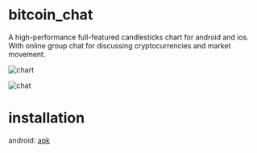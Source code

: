 # bitcoin_chat

A high-performance full-featured candlesticks chart for android and ios.
With online group chat for discussing cryptocurrencies and market movement.

![chart](https://github.com/Artem-Neludimi/bitcoin_chat/assets/122924465/2b815736-2ebd-4409-b109-65538181e01f)

![chat](https://github.com/Artem-Neludimi/bitcoin_chat/assets/122924465/396ad49d-6923-4430-8687-5716d3d3ac09)

# installation

android:
  [apk](https://github.com/Artem-Neludimi/bitcoin_chat/releases/tag/v0.1.0)
